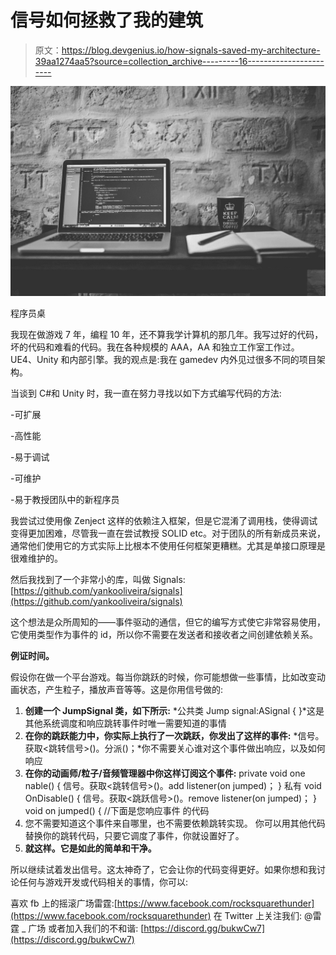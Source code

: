 # 信号如何拯救了我的建筑

> 原文：<https://blog.devgenius.io/how-signals-saved-my-architecture-39aa1274aa5?source=collection_archive---------16----------------------->

![](img/beb16c50b78d5e4a2807c3aac1569624.png)

程序员桌

我现在做游戏 7 年，编程 10 年，还不算我学计算机的那几年。我写过好的代码，坏的代码和难看的代码。我在各种规模的 AAA，AA 和独立工作室工作过。UE4、Unity 和内部引擎。我的观点是:我在 gamedev 内外见过很多不同的项目架构。

当谈到 C#和 Unity 时，我一直在努力寻找以如下方式编写代码的方法:

-可扩展

-高性能

-易于调试

-可维护

-易于教授团队中的新程序员

我尝试过使用像 Zenject 这样的依赖注入框架，但是它混淆了调用栈，使得调试变得更加困难，尽管我一直在尝试教授 SOLID etc。对于团队的所有新成员来说，通常他们使用它的方式实际上比根本不使用任何框架更糟糕。尤其是单接口原理是很难维护的。

然后我找到了一个非常小的库，叫做 Signals:[https://github.com/yankooliveira/signals](https://github.com/yankooliveira/signals)

这个想法是众所周知的——事件驱动的通信，但它的编写方式使它非常容易使用，它使用类型作为事件的 id，所以你不需要在发送者和接收者之间创建依赖关系。

**例证时间。**

假设你在做一个平台游戏。每当你跳跃的时候，你可能想做一些事情，比如改变动画状态，产生粒子，播放声音等等。这是你用信号做的:

1.  **创建一个 JumpSignal 类，如下所示:** *公共类 Jump signal:ASignal { }*这是其他系统调度和响应跳转事件时唯一需要知道的事情
2.  **在你的跳跃能力中，你实际上执行了一次跳跃，你发出了这样的事件:** *信号。获取<跳转信号>()。分派()；*你不需要关心谁对这个事件做出响应，以及如何响应
3.  **在你的动画师/粒子/音频管理器中你这样订阅这个事件:** private void one nable()
    {
    信号。获取<跳转信号>()。add listener(on jumped)；
    }
    私有 void OnDisable()
    {
    信号。获取<跳跃信号>()。remove listener(on jumped)；
    }
    void on jumped()
    {
    //下面是您响应事件
    的代码
4.  您不需要知道这个事件来自哪里，也不需要依赖跳转实现。
    你可以用其他代码替换你的跳转代码，只要它调度了事件，你就设置好了。
5.  **就这样。它是如此的简单和干净。**

所以继续试着发出信号。这太神奇了，它会让你的代码变得更好。如果你想和我讨论任何与游戏开发或代码相关的事情，你可以:

喜欢 fb 上的摇滚广场雷霆:[https://www.facebook.com/rocksquarethunder](https://www.facebook.com/rocksquarethunder) 在 Twitter 上关注我们:
@雷霆 _ 广场
或者加入我们的不和谐:
[https://discord.gg/bukwCw7](https://discord.gg/bukwCw7)
